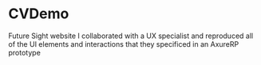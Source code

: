 # CVDemo
Future Sight website
I collaborated with a UX specialist and reproduced all of the UI elements and interactions that they specificed in an AxureRP prototype
